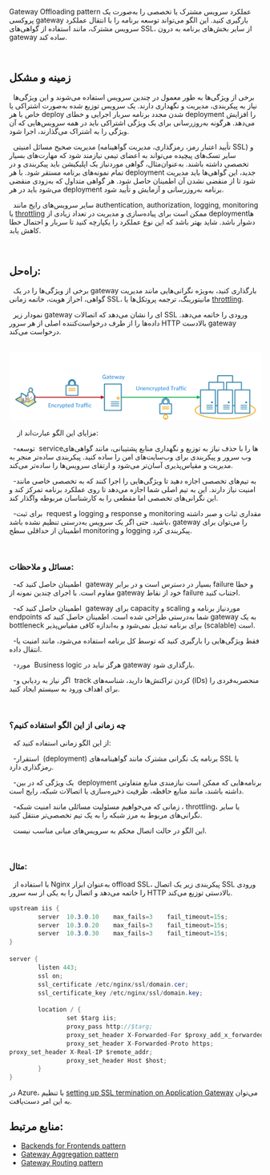 ‏Gateway Offloading pattern
عملکرد سرویس مشترک یا تخصصی را به‌صورت یک پروکسی gateway بارگیری کنید. این الگو می‌تواند توسعه برنامه را با انتقال عملکرد سرویس مشترک، مانند استفاده از گواهی‌‌های SSL، از سایر بخش‌‌های برنامه به درون gateway ساده کند.

 
## زمینه و مشکل

 
برخی از ویژگی‌ها به طور معمول در چندین سرویس استفاده می‌شوند و این ویژگی‌ها نیاز به پیکربندی، مدیریت و نگهداری دارند. یک سرویس توزیع شده به‌صورت اشتراکی یا خاص با هر deploy شدن مجدد برنامه سربار اجرایی و خطای deployment را افزایش می‌دهد. هرگونه به‌روزرسانی برای یک ویژگی اشتراکی باید در همه سرویس‌‌هایی که آن ویژگی را به اشتراک می‌گذارند، اجرا شود.

 
مدیریت صحیح مسائل امنیتی (تأیید اعتبار رمز، رمزگذاری، مدیریت گواهینامه SSL) و سایر تسک‌‌های پیچیده می‌تواند به اعضای تیمی نیازمند شود که مهارت‌های بسیار تخصصی داشته باشند. به‌عنوان‌مثال، گواهی موردنیاز یک اپلیکیشن باید پیکربندی و در تمام نمونه‌های برنامه مستقر شود. با هر deployment جدید، این گواهی‌ها باید مدیریت شود تا از منقضی نشدن آن اطمینان حاصل شود. هر گواهی متداول که به‌زودی منقضی می‌شود باید در هر deployment برنامه به‌روزرسانی و آزمایش و تأیید شود.

 
سایر سرویس‌‌های رایج مانند authentication, authorization, logging, monitoring یا [throttling](./Throttling%20pattern.md) ممکن است برای پیاده‌سازی و مدیریت در تعداد زیادی از deploymentها دشوار باشد. شاید بهتر باشد که این نوع عملکرد را یکپارچه کنید تا سربار و احتمال خطا کاهش یابد.

 
## راه‌حل: 

 
برخی از ویژگی‌ها را در یک gateway بارگذاری کنید، به‌ویژه نگرانی‌هایی مانند مدیریت گواهی، احراز هویت، خاتمه زمانی SSL، مانیتورینگ، ترجمه پروتکل‌ها یا [throttling](./Throttling%20pattern.md).

 
نمودار زیر gateway ای را نشان می‌دهد که اتصالات SSL ورودی را خاتمه می‌دهد. داده‌ها را از طرف درخواست‌کننده اصلی از هر سرور HTTP بالادست gateway درخواست می‌کند.

 
![gateway-offload](../assets/design_implementation/gateway-offload.png)

 
 
مزایای این الگو عبارت‌اند از: 

 
-‏ توسعه serviceها را با حذف نیاز به توزیع و نگهداری منابع پشتیبانی، مانند گواهی‌‌های وب سرور و پیکربندی برای وب‌سایت‌‌های امن را ساده کنید. پیکربندی ساده‌تر منجر به مدیریت و مقیاس‌پذیری آسان‌تر می‌شود و ارتقای سرویس‌ها را ساده‌تر می‌کند.

 
-‏ به تیم‌‌های تخصصی اجازه دهید تا ویژگی‌‌هایی را اجرا کنند که به تخصصی خاصی مانند امنیت نیاز دارند. این به تیم اصلی شما اجازه می‌دهد تا روی عملکرد برنامه تمرکز کند و این نگرانی‌های تخصصی اما مقطعی را به کارشناسان مربوطه واگذار کند.

 
-‏ برای ثبت request و logging و response و monitoring مقداری ثبات و صبر داشته باشید. حتی اگر یک سرویس به‌درستی تنظیم نشده باشد، gateway را می‌توان برای اطمینان از حداقلی سطح monitoring و logging پیکربندی کرد.

 
### مسائل و ملاحظات: 

 
-‏ اطمینان حاصل کنید که gateway بسیار در دسترس است و در برابر failure و خطا مقاوم است. با اجرای چندین نمونه از gateway خود از نقاط failure اجتناب کنید.

 
-‏ اطمینان حاصل کنید که gateway برای capacity و scaling موردنیاز برنامه و endpoints شما به‌درستی طراحی شده است. اطمینان حاصل کنید که gateway به یک bottleneck برای برنامه تبدیل نمی‌شود و به‌اندازه کافی مقیاس‌پذیر (scalable) است.

 
-‏ فقط ویژگی‌هایی را بارگیری کنید که توسط کل برنامه استفاده می‌شود، مانند امنیت یا انتقال داده.

 
-‏ مورد Business logic هرگز نباید در gateway بارگذاری شود.

 
-‏ اگر نیاز به ردیابی و track کردن تراکنش‌ها دارید، شناسه‌‌های (IDs) منحصربه‌فردی را برای اهداف ورود به سیستم ایجاد کنید.

 
### چه زمانی از این الگو استفاده کنیم؟

 
از این الگو زمانی استفاده کنید که: 

 
-‏ استقرار (deployment) برنامه یک نگرانی مشترک مانند گواهینامه‌های SSL یا رمزگذاری دارد.

 
-‏ یک ویژگی که در بین deployment برنامه‌‌هایی که ممکن است نیازمندی منابع متفاوتی داشته باشند، مانند منابع حافظه، ظرفیت ذخیره‌سازی یا اتصالات شبکه، رایج است.

 
-‏ زمانی که می‌خواهیم مسئولیت مسائلی مانند امنیت شبکه، throttling، یا سایر نگرانی‌های مربوط به مرز شبکه را به یک تیم تخصصی‌تر منتقل کنید.

 
این الگو در حالت اتصال محکم به سرویس‌‌های میانی مناسب نیست.

 
### مثال: 

 
با استفاده از Nginx به‌عنوان ابزار offload SSL، پیکربندی زیر یک اتصال SSL ورودی را خاتمه می‌دهد و اتصال را به یکی از سه سرور HTTP بالادستی توزیع می‌کند.

```csharp
upstream iis {
        server  10.3.0.10    max_fails=3    fail_timeout=15s;
        server  10.3.0.20    max_fails=3    fail_timeout=15s;
        server  10.3.0.30    max_fails=3    fail_timeout=15s;
}

server {
        listen 443;
        ssl on;
        ssl_certificate /etc/nginx/ssl/domain.cer;
        ssl_certificate_key /etc/nginx/ssl/domain.key;

        location / {
                set $targ iis;
                proxy_pass http://$targ;
                proxy_set_header X-Forwarded-For $proxy_add_x_forwarded_for;
                proxy_set_header X-Forwarded-Proto https;
proxy_set_header X-Real-IP $remote_addr;
                proxy_set_header Host $host;
        }
}
``` 

در Azure، با تنظیم [setting up SSL termination on Application Gateway](https://learn.microsoft.com/en-us/azure/application-gateway/tutorial-ssl-cli) می‌توان به این امر دست‌یافت.


## **منابع مرتبط:**

- [Backends for Frontends pattern](./Backends%20for%20Frontends.md)
- [Gateway Aggregation pattern](./Gateway%20Aggregation%20pattern.md)
- [Gateway Routing pattern](./Gateway%20Routing%20pattern.md)